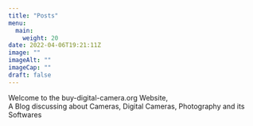 ```yaml
---
title: "Posts"
menu: 
  main:
    weight: 20
date: 2022-04-06T19:21:11Z
image: ""
imageAlt: ""
imageCap: ""
draft: false
---
```

Welcome to the buy-digital-camera.org Website,
<br>
A Blog discussing about Cameras, Digital Cameras, Photography and its Softwares

